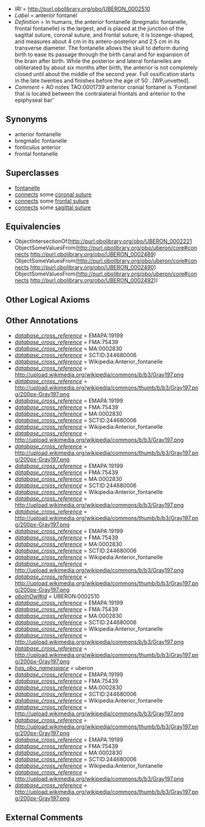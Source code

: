  * *IRI* = http://purl.obolibrary.org/obo/UBERON_0002510
 * *Label* = anterior fontanel
 * *Definition* = In humans, the anterior fontanelle (bregmatic fontanelle, frontal fontanelle) is the largest, and is placed at the junction of the sagittal suture, coronal suture, and frontal suture; it is lozenge-shaped, and measures about 4 cm in its antero-posterior and 2.5 cm in its transverse diameter. The fontanelle allows the skull to deform during birth to ease its passage through the birth canal and for expansion of the brain after birth. While the posterior and lateral fontanelles are obliterated by about six months after birth, the anterior is not completely closed until about the middle of the second year. Full ossification starts in the late twenties and finishes before the age of 50 . [WP,unvetted].
 * *Comment* = AO notes TAO:0001739 anterior cranial fontanel is 'Fontanel that is located between the contralateral frontals and anterior to the epiphyseal bar'

## Synonyms

 * anterior fontanelle
 * bregmatic fontanelle
 * fonticulus anterior
 * frontal fontanelle

## Superclasses

 * [fontanelle](../../UBERON/21/UBERON_0002221.md)
 * [connects](../../ts/core#connects.md) some [coronal suture](../../UBERON/89/UBERON_0002489.md)
 * [connects](../../ts/core#connects.md) some [frontal suture](../../UBERON/90/UBERON_0002490.md)
 * [connects](../../ts/core#connects.md) some [sagittal suture](../../UBERON/92/UBERON_0002492.md)

## Equivalencies

 * ObjectIntersectionOf(<http://purl.obolibrary.org/obo/UBERON_0002221> ObjectSomeValuesFrom(<http://purl.obolibrary.org/obo/uberon/core#connects> <http://purl.obolibrary.org/obo/UBERON_0002489>) ObjectSomeValuesFrom(<http://purl.obolibrary.org/obo/uberon/core#connects> <http://purl.obolibrary.org/obo/UBERON_0002490>) ObjectSomeValuesFrom(<http://purl.obolibrary.org/obo/uberon/core#connects> <http://purl.obolibrary.org/obo/UBERON_0002492>))

## Other Logical Axioms


## Other Annotations

 * *[database_cross_reference](../../ef/oboInOwl#hasDbXref.md)* = EMAPA:19199
 * *[database_cross_reference](../../ef/oboInOwl#hasDbXref.md)* = FMA:75439
 * *[database_cross_reference](../../ef/oboInOwl#hasDbXref.md)* = MA:0002830
 * *[database_cross_reference](../../ef/oboInOwl#hasDbXref.md)* = SCTID:244680006
 * *[database_cross_reference](../../ef/oboInOwl#hasDbXref.md)* = Wikipedia:Anterior_fontanelle
 * *[database_cross_reference](../../ef/oboInOwl#hasDbXref.md)* = http://upload.wikimedia.org/wikipedia/commons/b/b3/Gray197.png
 * *[database_cross_reference](../../ef/oboInOwl#hasDbXref.md)* = http://upload.wikimedia.org/wikipedia/commons/thumb/b/b3/Gray197.png/200px-Gray197.png
 * *[database_cross_reference](../../ef/oboInOwl#hasDbXref.md)* = EMAPA:19199
 * *[database_cross_reference](../../ef/oboInOwl#hasDbXref.md)* = FMA:75439
 * *[database_cross_reference](../../ef/oboInOwl#hasDbXref.md)* = MA:0002830
 * *[database_cross_reference](../../ef/oboInOwl#hasDbXref.md)* = SCTID:244680006
 * *[database_cross_reference](../../ef/oboInOwl#hasDbXref.md)* = Wikipedia:Anterior_fontanelle
 * *[database_cross_reference](../../ef/oboInOwl#hasDbXref.md)* = http://upload.wikimedia.org/wikipedia/commons/b/b3/Gray197.png
 * *[database_cross_reference](../../ef/oboInOwl#hasDbXref.md)* = http://upload.wikimedia.org/wikipedia/commons/thumb/b/b3/Gray197.png/200px-Gray197.png
 * *[database_cross_reference](../../ef/oboInOwl#hasDbXref.md)* = EMAPA:19199
 * *[database_cross_reference](../../ef/oboInOwl#hasDbXref.md)* = FMA:75439
 * *[database_cross_reference](../../ef/oboInOwl#hasDbXref.md)* = MA:0002830
 * *[database_cross_reference](../../ef/oboInOwl#hasDbXref.md)* = SCTID:244680006
 * *[database_cross_reference](../../ef/oboInOwl#hasDbXref.md)* = Wikipedia:Anterior_fontanelle
 * *[database_cross_reference](../../ef/oboInOwl#hasDbXref.md)* = http://upload.wikimedia.org/wikipedia/commons/b/b3/Gray197.png
 * *[database_cross_reference](../../ef/oboInOwl#hasDbXref.md)* = http://upload.wikimedia.org/wikipedia/commons/thumb/b/b3/Gray197.png/200px-Gray197.png
 * *[database_cross_reference](../../ef/oboInOwl#hasDbXref.md)* = EMAPA:19199
 * *[database_cross_reference](../../ef/oboInOwl#hasDbXref.md)* = FMA:75439
 * *[database_cross_reference](../../ef/oboInOwl#hasDbXref.md)* = MA:0002830
 * *[database_cross_reference](../../ef/oboInOwl#hasDbXref.md)* = SCTID:244680006
 * *[database_cross_reference](../../ef/oboInOwl#hasDbXref.md)* = Wikipedia:Anterior_fontanelle
 * *[database_cross_reference](../../ef/oboInOwl#hasDbXref.md)* = http://upload.wikimedia.org/wikipedia/commons/b/b3/Gray197.png
 * *[database_cross_reference](../../ef/oboInOwl#hasDbXref.md)* = http://upload.wikimedia.org/wikipedia/commons/thumb/b/b3/Gray197.png/200px-Gray197.png
 * *[oboInOwl#id](../../id/oboInOwl#id.md)* = UBERON:0002510
 * *[database_cross_reference](../../ef/oboInOwl#hasDbXref.md)* = EMAPA:19199
 * *[database_cross_reference](../../ef/oboInOwl#hasDbXref.md)* = FMA:75439
 * *[database_cross_reference](../../ef/oboInOwl#hasDbXref.md)* = MA:0002830
 * *[database_cross_reference](../../ef/oboInOwl#hasDbXref.md)* = SCTID:244680006
 * *[database_cross_reference](../../ef/oboInOwl#hasDbXref.md)* = Wikipedia:Anterior_fontanelle
 * *[database_cross_reference](../../ef/oboInOwl#hasDbXref.md)* = http://upload.wikimedia.org/wikipedia/commons/b/b3/Gray197.png
 * *[database_cross_reference](../../ef/oboInOwl#hasDbXref.md)* = http://upload.wikimedia.org/wikipedia/commons/thumb/b/b3/Gray197.png/200px-Gray197.png
 * *[has_obo_namespace](../../ce/oboInOwl#hasOBONamespace.md)* = uberon
 * *[database_cross_reference](../../ef/oboInOwl#hasDbXref.md)* = EMAPA:19199
 * *[database_cross_reference](../../ef/oboInOwl#hasDbXref.md)* = FMA:75439
 * *[database_cross_reference](../../ef/oboInOwl#hasDbXref.md)* = MA:0002830
 * *[database_cross_reference](../../ef/oboInOwl#hasDbXref.md)* = SCTID:244680006
 * *[database_cross_reference](../../ef/oboInOwl#hasDbXref.md)* = Wikipedia:Anterior_fontanelle
 * *[database_cross_reference](../../ef/oboInOwl#hasDbXref.md)* = http://upload.wikimedia.org/wikipedia/commons/b/b3/Gray197.png
 * *[database_cross_reference](../../ef/oboInOwl#hasDbXref.md)* = http://upload.wikimedia.org/wikipedia/commons/thumb/b/b3/Gray197.png/200px-Gray197.png
 * *[database_cross_reference](../../ef/oboInOwl#hasDbXref.md)* = EMAPA:19199
 * *[database_cross_reference](../../ef/oboInOwl#hasDbXref.md)* = FMA:75439
 * *[database_cross_reference](../../ef/oboInOwl#hasDbXref.md)* = MA:0002830
 * *[database_cross_reference](../../ef/oboInOwl#hasDbXref.md)* = SCTID:244680006
 * *[database_cross_reference](../../ef/oboInOwl#hasDbXref.md)* = Wikipedia:Anterior_fontanelle
 * *[database_cross_reference](../../ef/oboInOwl#hasDbXref.md)* = http://upload.wikimedia.org/wikipedia/commons/b/b3/Gray197.png
 * *[database_cross_reference](../../ef/oboInOwl#hasDbXref.md)* = http://upload.wikimedia.org/wikipedia/commons/thumb/b/b3/Gray197.png/200px-Gray197.png

## External Comments

